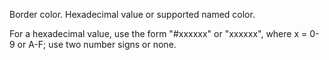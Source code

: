 Border color. Hexadecimal value or supported named color.

For a hexadecimal value, use the form "#xxxxxx" or "xxxxxx", where x = 0-9 or A-F; use two number signs or none.